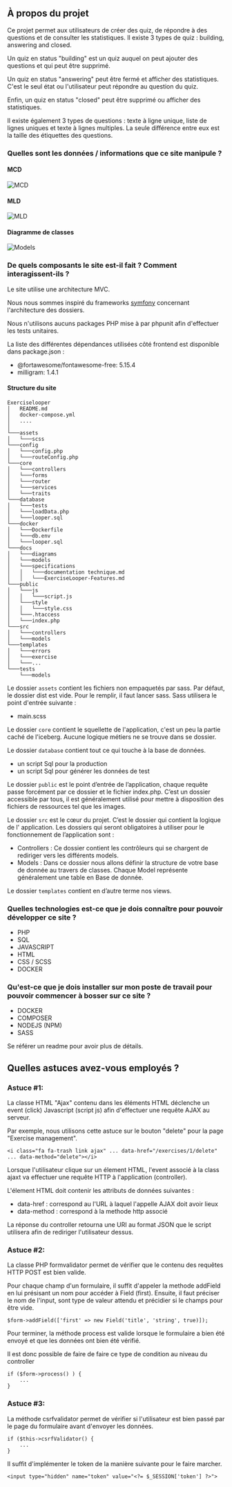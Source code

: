 ## À propos du projet
Ce projet permet aux utilisateurs de créer des quiz, de répondre à des questions et de consulter les statistiques. Il existe 3 types de quiz : building, answering and closed.

Un quiz en status "building" est un quiz auquel on peut ajouter des questions et qui peut être supprimé. 

Un quiz en status "answering" peut être fermé et afficher des statistiques. C'est le seul état ou l'utilisateur peut répondre au question du quiz.

Enfin, un quiz en status "closed" peut être supprimé ou afficher des statistiques.

Il existe également 3 types de questions : texte à ligne unique, liste de lignes uniques et texte à lignes multiples. La seule différence entre eux est la taille des étiquettes des questions.

### Quelles sont les données / informations que ce site manipule ?

#### MCD
![MCD](/docs/models/MCD.png)

#### MLD
![MLD](/docs/models/MLD.png)

#### Diagramme de classes
![Models](/docs/diagrams/models.png)

### De quels composants le site est-il fait ? Comment interagissent-ils ?

Le site utilise une architecture MVC. 

Nous nous sommes inspiré du frameworks [symfony](https://symfony.com/) concernant l'architecture des dossiers.

Nous n'utilisons aucuns packages PHP mise à par phpunit afin d'effectuer les tests unitaires.

La liste des différentes dépendances utilisées côté frontend est disponible dans package.json :

- @fortawesome/fontawesome-free: 5.15.4
- milligram: 1.4.1

#### Structure du site
```
Exerciselooper
│   README.md
│   docker-compose.yml
│   ....
│
└───assets
│   └───scss
└───config
│   └───config.php
│   └───routeConfig.php
└───core
│   └───controllers
│   └───forms
│   └───router
│   └───services
│   └───traits
└───database
│   └───tests
│   └───loadData.php
│   └───looper.sql
└───docker
│   └───Dockerfile
│   └───db.env
│   └───looper.sql
└───docs
│   └───diagrams
│   └───models
│   └───specifications
│   │   └───documentation technique.md
│   │   └───ExerciseLooper-Features.md
└───public
│   └───js
│   │   └───script.js
│   └───style
│   │   └───style.css
│   └───.htaccess
│   └───index.php
└───src
│   └───controllers
│   └───models
└───templates
│   └───errors
│   └───exercise
│   └───...
└───tests
    └───models
```

Le dossier `assets` contient les fichiers non empaquetés par sass. Par défaut, le dossier dist est vide. Pour le remplir, il faut lancer sass.
Sass utilisera le point d'entrée suivante :
- main.scss

Le dossier `core` contient le squellette de l'application, c'est un peu la partie caché de l'iceberg. Aucune logique métiers ne se trouve dans se dossier.

Le dossier `database` contient tout ce qui touche à la base de données.
- un script Sql pour la production
- un script Sql pour générer les données de test

Le dossier `public` est le point d’entrée de l’application, chaque requête passe forcément par ce dossier et le fichier index.php.
C’est un dossier accessible par tous, il est généralement utilisé pour mettre à disposition des fichiers de ressources tel que les images.

Le dossier `src` est le cœur du projet. C’est le dossier qui contient la logique de l' application.
Les dossiers qui seront obligatoires à utiliser pour le fonctionnement de l’application sont :
- Controllers : Ce dossier contient les contrôleurs qui se chargent de rediriger vers les différents models.
- Models : Dans ce dossier nous allons définir la structure de votre base de donnée au travers de classes. Chaque Model représente généralement une table en Base de donnée.

Le dossier `templates` contient en d’autre terme nos views.

### Quelles technologies est-ce que je dois connaître pour pouvoir développer ce site ? 

- PHP
- SQL
- JAVASCRIPT
- HTML
- CSS / SCSS
- DOCKER

### Qu'est-ce que je dois installer sur mon poste de travail pour pouvoir commencer à bosser sur ce site ?

- DOCKER
- COMPOSER
- NODEJS (NPM)
- SASS

Se référer un readme pour avoir plus de détails.

## Quelles astuces avez-vous employés ?

### Astuce #1:
La classe HTML "Ajax" contenu dans les éléments HTML déclenche un event (click) Javascript (script js) afin d'effectuer une requête AJAX au serveur.

Par exemple, nous utilisons cette astuce sur le bouton "delete" pour la page "Exercise management".
```
<i class="fa fa-trash link ajax" ... data-href="/exercises/1/delete" ... data-method="delete"></i>
```

Lorsque l'utilisateur clique sur un élement HTML, l'event associé à la class ajaxt va effectuer une requête HTTP à l'application (controller).

L'élement HTML doit contenir les attributs de données suivantes :
- data-href : correspond au l'URL à laquel l'appelle AJAX doit avoir lieux
- data-method : correspond à la methode http associé

La réponse du controller retourna une URI au format JSON que le script utilisera afin de rediriger l'utilisateur dessus.

### Astuce #2:
La classe PHP formvalidator permet de vérifier que le contenu des requêtes HTTP POST est bien valide.

Pour chaque champ d'un formulaire, il suffit d'appeler la methode addField en lui présisant un nom pour accéder à Field (first).
Ensuite, il faut préciser le nom de l'input, sont type de valeur attendu et précidier si le champs pour être vide.

```
$form->addField(['first' => new Field('title', 'string', true)]);
```

Pour terminer, la méthode process est valide lorsque le formulaire a bien été envoyé et que les données ont bien été vérifié.

Il est donc possible de faire de faire ce type de condition au niveau du controller

```
if ($form->process() ) {
    ...
}
```

### Astuce #3:

La méthode csrfvalidator permet de vérifier si l'utilisateur est bien passé par le page du formulaire avant d'envoyer les données.

```
if ($this->csrfValidator() {
    ...
}
```

Il suffit d'implémenter le token de la manière suivante pour le faire marcher.
```
<input type="hidden" name="token" value="<?= $_SESSION['token'] ?>">
```